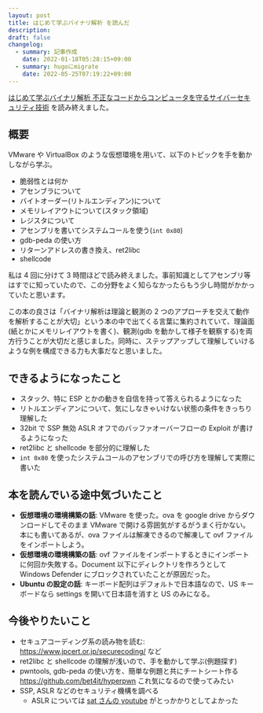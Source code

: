 ```yaml
---
layout: post
title: はじめて学ぶバイナリ解析 を読んだ
description: 
draft: false
changelog:
  - summary: 記事作成
    date: 2022-01-18T05:28:15+09:00
  - summary: hugoにmigrate
    date: 2022-05-25T07:19:22+09:00
---
```


[はじめて学ぶバイナリ解析 不正なコードからコンピュータを守るサイバーセキュリティ技術](https://nextpublishing.jp/book/11353.html) を読み終えました。

## 概要

VMware や VirtualBox のような仮想環境を用いて、以下のトピックを手を動かしながら学ぶ。

- 脆弱性とは何か
- アセンブラについて
- バイトオーダー(リトルエンディアン)について
- メモリレイアウトについて(スタック領域)
- レジスタについて
- アセンブリを書いてシステムコールを使う(`int 0x80`)
- gdb-peda の使い方
- リターンアドレスの書き換え、ret2libc
- shellcode

私は 4 回に分けて 3 時間ほどで読み終えました。事前知識としてアセンブリ等はすでに知っていたので、この分野をよく知らなかったらもう少し時間がかかっていたと思います。

この本の良さは「バイナリ解析は理論と観測の 2 つのアプローチを交えて動作を解析することが大切」という本の中で出てくる言葉に集約されていて、理論面(紙とかにメモリレイアウトを書く)、観測(gdb を動かして様子を観察する)を両方行うことが大切だと感じました。同時に、ステップアップして理解していけるような例を構成できる力も大事だなと思いました。

## できるようになったこと

- スタック、特に ESP とかの動きを自信を持って答えられるようになった
- リトルエンディアンについて、気にしなきゃいけない状態の条件をきっちり理解した
- 32bit で SSP 無効 ASLR オフでのバッファオーバーフローの Exploit が書けるようになった
- ret2libc と shellcode を部分的に理解した
- `int 0x80` を使ったシステムコールのアセンブリでの呼び方を理解して実際に書いた

## 本を読んでいる途中気づいたこと

- **仮想環境の環境構築の話**: VMware を使った。ova を google drive からダウンロードしてそのまま VMware で開ける雰囲気がするがうまく行かない。本にも書いてあるが、ova ファイルは解凍できるので解凍して ovf ファイルをインポートしよう。
- **仮想環境の環境構築の話**: ovf ファイルをインポートするときにインポートに何回か失敗する。Document 以下にディレクトリを作ろうとして Windows Defender にブロックされていたことが原因だった。
- **Ubuntu の設定の話**: キーボード配列はデフォルトで日本語なので、US キーボードなら settings を開いて日本語を消すと US のみになる。

## 今後やりたいこと

- セキュアコーディング系の読み物を読む: https://www.jpcert.or.jp/securecoding/ など
- ret2libc と shellcode の理解が浅いので、手を動かして学ぶ(例題探す)
- pwntools, gdb-peda の使い方を、簡単な例題と共にチートシート作る https://github.com/bet4it/hyperpwn これ気になるので使ってみたい
- SSP, ASLR などのセキュリティ機構を調べる
  - ASLR については [sat さんの youtube](https://www.youtube.com/watch?v=iCCNEoCKdHE) がとっかかりとしてよかった